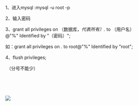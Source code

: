 1、进入mysql :mysql -u root -p

2、输入密码

3、grant all privileges on （数据库，*代表所有）.* to （用户名）@"%" Identified by "（密码）";

如：grant all privileges on *.* to root@"%" Identified by "root";

4、flush privileges;

 （分号不能少）

 



 

![](https://gitee.com/hxc8/images8/raw/master/img/202407191057092.jpg)

